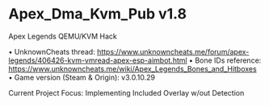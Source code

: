# Apex_Dma_Kvm_Pub v1.8
 Apex Legends QEMU/KVM Hack

• UnknownCheats thread: https://www.unknowncheats.me/forum/apex-legends/406426-kvm-vmread-apex-esp-aimbot.html
• Bone IDs reference: https://www.unknowncheats.me/wiki/Apex_Legends_Bones_and_Hitboxes                                                                                   
• Game version (Steam & Origin): v3.0.10.29 

Current Project Focus: Implementing Included Overlay w/out Detection
